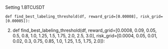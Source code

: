 Setting 
1.BTCUSDT

    def find_best_labeling_threshold(df, reward_grid=[0.00008], risk_grid=[0.00005]):

2. def find_best_labeling_threshold(df, reward_grid=[0.0008, 0.09, 0.05, 0.5, 0.8, 1.0, 1.25, 1.5, 1.75, 2.0, 2.5, 3.0], risk_grid=[0.0004, 0.05, 0.01, 0.02, 0.3, 0.75, 0.85, 1.0, 1.25, 1.5, 1.75, 2.0]):

